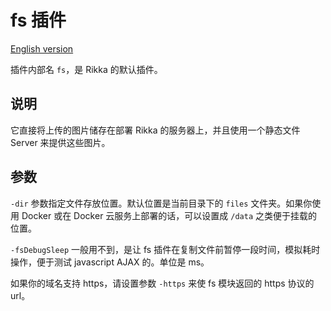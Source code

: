 # fs 插件

[English version][version-en]

插件内部名 `fs`，是 Rikka 的默认插件。

## 说明

它直接将上传的图片储存在部署 Rikka 的服务器上，并且使用一个静态文件 Server 来提供这些图片。

## 参数

`-dir` 参数指定文件存放位置。默认位置是当前目录下的 `files` 文件夹。如果你使用 Docker 或在 Docker 云服务上部署的话，可以设置成 `/data` 之类便于挂载的位置。

`-fsDebugSleep` 一般用不到，是让 fs 插件在复制文件前暂停一段时间，模拟耗时操作，便于测试 javascript AJAX 的。单位是 ms。

如果你的域名支持 https，请设置参数 `-https` 来使 fs 模块返回的 https 协议的 url。

[version-en]: https://github.com/7sDream/rikka/blob/master/plugins/fs/README.md
